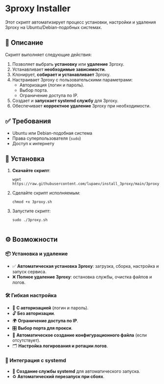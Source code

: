 # 3proxy Installer

Этот скрипт автоматизирует процесс установки, настройки и удаления 3proxy на Ubuntu/Debian-подобных системах.

## 📌 Описание

Скрипт выполняет следующие действия:

1. Позволяет выбрать **установку** или **удаление** 3proxy.
2. Устанавливает **необходимые зависимости**.
3. Клонирует, **собирает и устанавливает** 3proxy.
4. Настраивает 3proxy с пользовательскими параметрами:
    - Авторизация (логин и пароль).
    - Выбор порта.
    - Ограничение доступа по IP.
5. Создает и **запускает systemd службу** для 3proxy.
6. Обеспечивает **корректное удаление** 3proxy при необходимости.

## ✅ Требования

- Ubuntu или Debian-подобная система
- Права суперпользователя (`sudo`)
- Доступ к интернету

## 🚀 Установка

1. **Скачайте скрипт**:
   ```shell
   wget https://raw.githubusercontent.com/lupaev/install_3proxy/main/3proxy.sh

2. Сделайте скрипт исполняемым:
   ```shell
   chmod +x 3proxy.sh
3. Запустите скрипт:
   ```shell
   sudo ./3proxy.sh


## ⚙️ Возможности

### 📦 Установка и удаление
- ✅ **Автоматическая установка 3proxy**: загрузка, сборка, настройка и запуск сервиса.
- ❌ **Полное удаление 3proxy**: остановка службы, очистка файлов и логов.

### 🛠 Гибкая настройка
- 🔑 **С авторизацией** (логин и пароль).
- 🔓 **Без авторизации**.
- 🌍 **Ограничение доступа по IP**.
- 🎛 **Выбор порта для прокси**.
- 📜 **Автоматическое создание конфигурационного файла** (если отсутствует).
- 🗂 **Настройка логирования и ротации логов**.

### 🔄 Интеграция с systemd
- 🛑 **Создание службы systemd** для автоматического запуска.
- ♻️ **Автоматический перезапуск при сбоях**.
